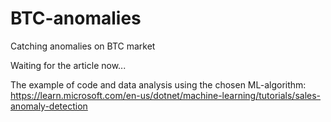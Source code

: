 # BTC-anomalies
Catching anomalies on BTC market

Waiting for the article now...

The example of code and data analysis using the chosen ML-algorithm:
https://learn.microsoft.com/en-us/dotnet/machine-learning/tutorials/sales-anomaly-detection
